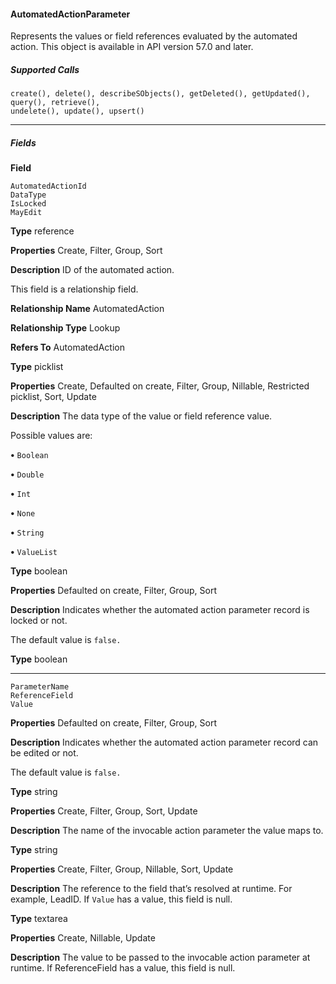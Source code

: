 #### AutomatedActionParameter

Represents the values or field references evaluated by the automated action. This object is available in API version 57.0 and later.

##### Supported Calls
```
create(), delete(), describeSObjects(), getDeleted(), getUpdated(), query(), retrieve(),
undelete(), update(), upsert()

```

-----

##### Fields

**Field**
```
AutomatedActionId
DataType
IsLocked
MayEdit

```

**Type**
reference

**Properties**
Create, Filter, Group, Sort

**Description**
ID of the automated action.

This field is a relationship field.

**Relationship Name**
AutomatedAction

**Relationship Type**
Lookup

**Refers To**
AutomatedAction

**Type**
picklist

**Properties**
Create, Defaulted on create, Filter, Group, Nillable, Restricted picklist, Sort, Update

**Description**
The data type of the value or field reference value.

Possible values are:

**•** `Boolean`

**•** `Double`

**•** `Int`

**•** `None`

**•** `String`

**•** `ValueList`

**Type**
boolean

**Properties**
Defaulted on create, Filter, Group, Sort

**Description**
Indicates whether the automated action parameter record is locked or not.

The default value is `false.`

**Type**
boolean


-----

```
ParameterName
ReferenceField
Value

```

**Properties**
Defaulted on create, Filter, Group, Sort

**Description**
Indicates whether the automated action parameter record can be edited or not.

The default value is `false.`

**Type**
string

**Properties**
Create, Filter, Group, Sort, Update

**Description**
The name of the invocable action parameter the value maps to.

**Type**
string

**Properties**
Create, Filter, Group, Nillable, Sort, Update

**Description**
The reference to the field that’s resolved at runtime. For example, LeadID. If `Value` has a
value, this field is null.

**Type**
textarea

**Properties**
Create, Nillable, Update

**Description**
The value to be passed to the invocable action parameter at runtime. If ReferenceField
has a value, this field is null.

